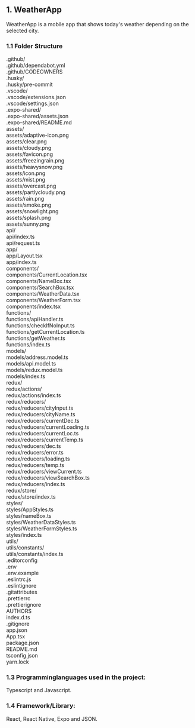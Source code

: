 ## 1. WeatherApp
WeatherApp is a mobile app that shows today's weather depending on the selected city. <br />

### 1.1 Folder Structure
.github/ <br />
.github/dependabot.yml <br />
.github/CODEOWNERS <br />
.husky/ <br />
.husky/pre-commit <br />
.vscode/ <br />
.vscode/extensions.json <br />
.vscode/settings.json <br />
.expo-shared/ <br />
.expo-shared/assets.json <br />
.expo-shared/README.md <br />
assets/ <br />
assets/adaptive-icon.png <br />
assets/clear.png <br />
assets/cloudy.png <br />
assets/favicon.png <br />
assets/freezingrain.png <br />
assets/heavysnow.png <br />
assets/icon.png <br />
assets/mist.png <br />
assets/overcast.png <br />
assets/partlycloudy.png <br />
assets/rain.png <br />
assets/smoke.png <br />
assets/snowlight.png <br />
assets/splash.png <br />
assets/sunny.png <br />
api/ <br >
api/index.ts <br >
api/request.ts <br >
app/ <br />
app/Layout.tsx <br />
app/index.ts <br />
components/ <br />
components/CurrentLocation.tsx <br />
components/NameBox.tsx <br />
components/SearchBox.tsx <br />
components/WeatherData.tsx <br />
components/WeatherForm.tsx <br />
components/index.tsx <br />
functions/ <br />
functions/apiHandler.ts <br />
functions/checkIfNoInput.ts <br />
functions/getCurrentLocation.ts <br />
functions/getWeather.ts <br />
functions/index.ts <br />
models/ <br />
models/address.model.ts <br />
models/api.model.ts <br />
models/redux.model.ts <br />
models/index.ts <br />
redux/ <br />
redux/actions/ <br />
redux/actions/index.ts <br />
redux/reducers/ <br />
redux/reducers/cityInput.ts <br />
redux/reducers/cityName.ts <br />
redux/reducers/currentDec.ts <br />
redux/reducers/currentLoading.ts <br />
redux/reducers/currentLoc.ts <br />
redux/reducers/currentTemp.ts <br />
redux/reducers/dec.ts <br />
redux/reducers/error.ts <br />
redux/reducers/loading.ts <br />
redux/reducers/temp.ts <br />
redux/reducers/viewCurrent.ts <br />
redux/reducers/viewSearchBox.ts <br />
redux/reducers/index.ts <br />
redux/store/ <br />
redux/store/index.ts <br />
styles/ <br />
styles/AppStyles.ts <br />
styles/nameBox.ts <br />
styles/WeatherDataStyles.ts <br />
styles/WeatherFormStyles.ts <br />
styles/index.ts <br />
utils/ <br />
utils/constants/ <br />
utils/constants/index.ts <br />
.editorconfig <br />
.env <br />
.env.example <br />
.eslintrc.js <br />
.eslintignore <br />
.gitattributes <br />
.prettierrc <br />
.prettierignore <br />
AUTHORS <br />
index.d.ts <br />
.gitignore <br />
app.json <br />
App.tsx <br />
package.json <br />
README.md <br />
tsconfig.json <br />
yarn.lock <br />

### 1.3 Programminglanguages ​​used in the project:
Typescript and Javascript. <br />

### 1.4 Framework/Library:
React, React Native, Expo and JSON. <br />
